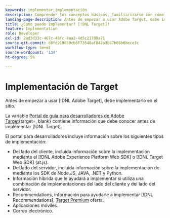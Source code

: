 ```yaml
---
keywords: implementar;implementación
description: Comprender los conceptos básicos, familiarizarse con cómo [!DNL Target] funciona y se integra con su infraestructura, y comprende cómo se realiza el seguimiento de los visitantes.
landing-page-description: Antes de empezar a usar Adobe Target, debe implementarlo en el sitio.
title: ¿Cómo puedo implementar? [!DNL Target]?
feature: Implementation
role: Developer
exl-id: 2ad3d33c-467c-48fc-8aa2-4d5c21708a71
source-git-commit: d8fd919830cb6f73540af842a3b87b06b0bece3c
workflow-type: tm+mt
source-wordcount: '134'
ht-degree: 5%

---
```


# Implementación de Target

Antes de empezar a usar [!DNL Adobe Target], debe implementarlo en el sitio.

La variable [Portal de guía para desarrolladores de Adobe Target](https://developer.adobe.com/target/){target=_blank} contiene información que debe conocer antes de implementar [!DNL Target].

El portal para desarrolladores incluye información sobre los siguientes tipos de implementación:

* Del lado del cliente, incluida información sobre la implementación mediante el [!DNL Adobe Experience Platform Web SDK] o [!DNL Target Web SDK] (at.js).
* Del lado del servidor, incluida información sobre la implementación de mediante los SDK de Node.JS, JAVA, .NET y Python.
* Información híbrida que le ayudará a implementar si utiliza una combinación de implementaciones del lado del cliente y del lado del servidor.
* Recommendations, información para ayudarle a implementar [!DNL Recommendations], [Target Premium](/help/main/c-intro/intro.md#premium) oferta.
* Aplicaciones móviles.
* Correo electrónico.



